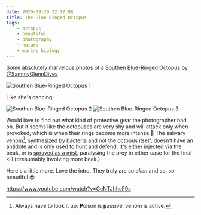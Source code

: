 ```yaml
---
date: 2020-08-20 22:17:08
title: The Blue Ringed Octopus
tags:
    - octopus
    - beautiful
    - photography
    - nature
    - marine biology
---
```


Some absolutely marvelous photos of a [Southen Blue-Ringed Octopus](https://en.wikipedia.org/wiki/Southern_blue-ringed_octopus) by [@SammyGlennDives](https://www.facebook.com/SammyGlennDives/)

![Southen Blue-Ringed Octopus 1](/misc/b/blue-ringed-octopus-1.jpg)

Like she's dancing!

![Southen Blue-Ringed Octopus 2](/misc/b/blue-ringed-octopus-2.jpg)
![Southen Blue-Ringed Octopus 3](/misc/b/blue-ringed-octopus-3.jpg)

Would love to find out what kind of protective gear the photographer had on. But it seems like the octopuses are very shy and will attack only when provoked, which is when their rings become more intense 🐙 The salivary venom[^venom_versus_poison], synthesized by bacteria and not the octopus itself, doesn't have an antidote and is only used to hunt and defend. It's either injected via the beak, or is [sprayed as a mist](/misc/i/its-a-trap.mp4), paralysing the prey in either case for the final kill (presumably involving more beak.)

Here's a little more. Love the intro. They truly are so _alien_ and so, _so_ beautiful 😍

https://www.youtube.com/watch?v=CeNTJhhsF9s

[^venom_versus_poison]: Always have to look it up: **P**oison is **p**assive, venom is active.
